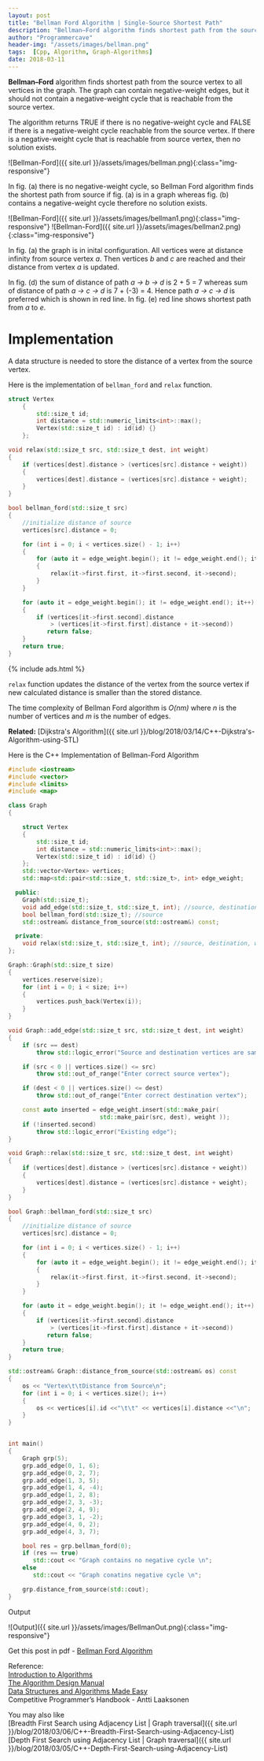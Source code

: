 ```yaml
---
layout: post
title: "Bellman Ford Algorithm | Single-Source Shortest Path"
description: "Bellman–Ford algorithm finds shortest path from the source vertex to all vertices in the graph. The graph can contain negative-weight edges, but it should not contain a negative-weight cycle that is reachable from the source vertex."
author: "Programmercave"
header-img: "/assets/images/bellman.png"
tags:  [Cpp, Algorithm, Graph-Algorithms]
date: 2018-03-11
---
```




**Bellman–Ford** algorithm finds shortest path from the source vertex to all vertices in the graph. The graph can contain negative-weight edges, but it should not contain a negative-weight cycle that is reachable from the source vertex.

The algorithm returns TRUE if there is no negative-weight cycle and FALSE if there is a negative-weight cycle reachable from the source vertex. If there is a negative-weight cycle that is reachable from source vertex, then no solution exists.

![Bellman-Ford]({{ site.url }}/assets/images/bellman.png){:class="img-responsive"}

In fig. (a) there is no negative-weight cycle, so Bellman Ford algorithm finds the shortest path from source if fig. (a) is in a graph whereas fig. (b) contains a negative-weight cycle therefore no solution exists.

![Bellman-Ford]({{ site.url }}/assets/images/bellman1.png){:class="img-responsive"}
![Bellman-Ford]({{ site.url }}/assets/images/bellman2.png){:class="img-responsive"}

In fig. (a) the graph is in inital configuration. All vertices were at distance infinity from source vertex *a*. Then vertices *b* and *c* are reached and their distance from vertex *a* is updated. 

In fig. (d) the sum of distance of path *a -> b -> d* is 2 + 5 = 7 whereas sum of distance of path *a -> c -> d* is 7 + (-3) = 4. Hence path *a -> c -> d* is preferred which is shown in red line. In fig. (e) red line shows shortest path from *a* to *e*.

<h1>Implementation</h1>

A data structure is needed to store the distance of a vertex from the source vertex.

Here is the implementation of `bellman_ford` and `relax` function.

```cpp
struct Vertex
    {
        std::size_t id;
        int distance = std::numeric_limits<int>::max();
        Vertex(std::size_t id) : id(id) {}
    };

void relax(std::size_t src, std::size_t dest, int weight)
{
    if (vertices[dest].distance > (vertices[src].distance + weight))
    {
        vertices[dest].distance = (vertices[src].distance + weight);
    }
}

bool bellman_ford(std::size_t src)
{
    //initialize distance of source
    vertices[src].distance = 0;

    for (int i = 0; i < vertices.size() - 1; i++)
    {
        for (auto it = edge_weight.begin(); it != edge_weight.end(); it++)
        {
            relax(it->first.first, it->first.second, it->second);
        }
    }

    for (auto it = edge_weight.begin(); it != edge_weight.end(); it++)
    {
        if (vertices[it->first.second].distance
            > (vertices[it->first.first].distance + it->second))
           return false;
    }
    return true;
}
```

{% include ads.html %}<br/>

`relax` function updates the distance of the vertex from the source vertex if new calculated distance is smaller than the stored distance.

The time complexity of Bellman Ford algorithm is *O(nm)* where *n* is the number of vertices and *m* is the number of edges.

**Related:** [Dijkstra's Algorithm]({{ site.url }}/blog/2018/03/14/C++-Dijkstra's-Algorithm-using-STL)

Here is the C++ Implementation of Bellman-Ford Algorithm

```cpp
#include <iostream>
#include <vector>
#include <limits>
#include <map>

class Graph
{

    struct Vertex
    {
        std::size_t id;
        int distance = std::numeric_limits<int>::max();
        Vertex(std::size_t id) : id(id) {}
    };
    std::vector<Vertex> vertices;
    std::map<std::pair<std::size_t, std::size_t>, int> edge_weight;

  public:
    Graph(std::size_t);
    void add_edge(std::size_t, std::size_t, int); //source, destination, weight
    bool bellman_ford(std::size_t); //source
    std::ostream& distance_from_source(std::ostream&) const;

  private:
    void relax(std::size_t, std::size_t, int); //source, destination, weight
};

Graph::Graph(std::size_t size)
{
    vertices.reserve(size);
    for (int i = 0; i < size; i++)
    {
        vertices.push_back(Vertex(i));
    }
}

void Graph::add_edge(std::size_t src, std::size_t dest, int weight)
{
    if (src == dest)
        throw std::logic_error("Source and destination vertices are same");

    if (src < 0 || vertices.size() <= src)
        throw std::out_of_range("Enter correct source vertex");

    if (dest < 0 || vertices.size() <= dest)
        throw std::out_of_range("Enter correct destination vertex");

    const auto inserted = edge_weight.insert(std::make_pair(
                          std::make_pair(src, dest), weight ));
    if (!inserted.second)
        throw std::logic_error("Existing edge");
}

void Graph::relax(std::size_t src, std::size_t dest, int weight)
{
    if (vertices[dest].distance > (vertices[src].distance + weight))
    {
        vertices[dest].distance = (vertices[src].distance + weight);
    }
}

bool Graph::bellman_ford(std::size_t src)
{
    //initialize distance of source
    vertices[src].distance = 0;

    for (int i = 0; i < vertices.size() - 1; i++)
    {
        for (auto it = edge_weight.begin(); it != edge_weight.end(); it++)
        {
            relax(it->first.first, it->first.second, it->second);
        }
    }

    for (auto it = edge_weight.begin(); it != edge_weight.end(); it++)
    {
        if (vertices[it->first.second].distance
            > (vertices[it->first.first].distance + it->second))
           return false;
    }
    return true;
}

std::ostream& Graph::distance_from_source(std::ostream& os) const
{
    os << "Vertex\t\tDistance from Source\n";
    for (int i = 0; i < vertices.size(); i++)
    {
        os << vertices[i].id <<"\t\t" << vertices[i].distance <<"\n";
    }
}


int main()
{
    Graph grp(5);
    grp.add_edge(0, 1, 6);
    grp.add_edge(0, 2, 7);
    grp.add_edge(1, 3, 5);
    grp.add_edge(1, 4, -4);
    grp.add_edge(1, 2, 8);
    grp.add_edge(2, 3, -3);
    grp.add_edge(2, 4, 9);
    grp.add_edge(3, 1, -2);
    grp.add_edge(4, 0, 2);
    grp.add_edge(4, 3, 7);

    bool res = grp.bellman_ford(0);
    if (res == true)
       std::cout << "Graph contains no negative cycle \n";
    else
       std::cout << "Graph conatins negative cycle \n";

    grp.distance_from_source(std::cout);
}
```

Output

![Output]({{ site.url }}/assets/images/BellmanOut.png){:class="img-responsive"}

Get this post in pdf - [Bellman Ford Algorithm](https://www.file-up.org/1i0k5ezjgq66)

Reference:<br/>
[Introduction to Algorithms](https://amzn.to/2OarGBs)<br/>
[The Algorithm Design Manual](https://amzn.to/2CH9h9Z)<br/>
[Data Structures and Algorithms Made Easy](https://amzn.to/2NLM0dd)<br/>
Competitive Programmer’s Handbook - Antti Laaksonen<br/>


 <input type="hidden" name="IL_IN_ARTICLE"> 
You may also like<br/>
[Breadth First Search using Adjacency List | Graph traversal]({{ site.url }}/blog/2018/03/06/C++-Breadth-First-Search-using-Adjacency-List)<br/>
[Depth First Search using Adjacency List | Graph traversal]({{ site.url }}/blog/2018/03/05/C++-Depth-First-Search-using-Adjacency-List)<br/>

